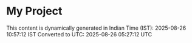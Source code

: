 # My Project

This content is dynamically generated in Indian Time (IST): 2025-08-26 10:57:12 IST
Converted to UTC: 2025-08-26 05:27:12 UTC
